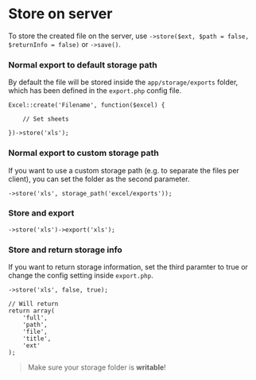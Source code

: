 # Store on server

To store the created file on the server, use `->store($ext, $path = false, $returnInfo = false)` or `->save()`.

### Normal export to default storage path

By default the file will be stored inside the `app/storage/exports` folder, which has been defined in the `export.php` config file.

    Excel::create('Filename', function($excel) {

        // Set sheets

    })->store('xls');

### Normal export to custom storage path

If you want to use a custom storage path (e.g. to separate the files per client), you can set the folder as the second parameter.

    ->store('xls', storage_path('excel/exports'));

### Store and export

    ->store('xls')->export('xls');

### Store and return storage info

If you want to return storage information, set the third paramter to true or change the config setting inside `export.php`.

    ->store('xls', false, true);

    // Will return
    return array(
        'full',
        'path',
        'file',
        'title',
        'ext'
    );

> Make sure your storage folder is **writable**!